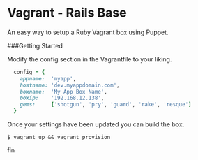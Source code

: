 Vagrant - Rails Base
===========

An easy way to setup a Ruby Vagrant box using Puppet.

###Getting Started

Modify the config section in the Vagrantfile to your liking. 

```ruby
  config = {
    appname:  'myapp',
    hostname: 'dev.myappdomain.com',
    boxname:  'My App Box Name',
    boxip:    '192.168.12.138',
    gems:     ['shotgun', 'pry', 'guard', 'rake', 'resque']
  }
```

Once your settings have been updated you can build the box.

    $ vagrant up && vagrant provision


fin
